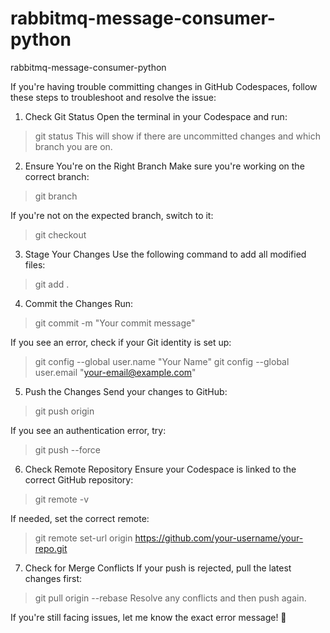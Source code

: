 # rabbitmq-message-consumer-python
rabbitmq-message-consumer-python

If you're having trouble committing changes in GitHub Codespaces, follow these steps to troubleshoot and resolve the issue:

1. Check Git Status
Open the terminal in your Codespace and run:
>git status
This will show if there are uncommitted changes and which branch you are on.

2. Ensure You're on the Right Branch
Make sure you're working on the correct branch:
>git branch

If you're not on the expected branch, switch to it:
>git checkout <branch-name>

3. Stage Your Changes
Use the following command to add all modified files:
>git add .

4. Commit the Changes
Run:
>git commit -m "Your commit message"

If you see an error, check if your Git identity is set up:
>git config --global user.name "Your Name"
>git config --global user.email "your-email@example.com"

5. Push the Changes
Send your changes to GitHub:
>git push origin <branch-name>

If you see an authentication error, try:
>git push --force

6. Check Remote Repository
Ensure your Codespace is linked to the correct GitHub repository:
>git remote -v

If needed, set the correct remote:
>git remote set-url origin https://github.com/your-username/your-repo.git

7. Check for Merge Conflicts
If your push is rejected, pull the latest changes first:
>git pull origin <branch-name> --rebase
Resolve any conflicts and then push again.

If you're still facing issues, let me know the exact error message! 🚀
